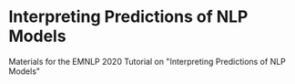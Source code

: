 # Interpreting Predictions of NLP Models
Materials for the EMNLP 2020 Tutorial on "Interpreting Predictions of NLP Models"

